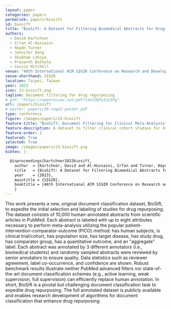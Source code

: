 ```yaml
---
layout: paper
categories: papers
permalink: papers/biosift
id: biosift
title: "BioSift: A Dataset for Filtering Biomedical Abstracts for Drug Repurposing and Clinical Meta-Analysis"
authors:
  - David Kartchner
  - Irfan Al-Hussaini
  - Haydn Turner
  - Jennifer Deng
  - Shubham Lohiya
  - Prasanth Bathala
  - Cassie Mitchell
venue: "46th International ACM SIGIR Conference on Research and Development in Information Retrieval "
venue-shorthand: SIGIR
location: Taipei, Taiwan
year: 2023
icon: 23-biosift.png
tagline: Document filtering for drug repurposing
# pdf: "https://openreview.net/pdf?id=FZDPu3JLEPg"
url: /papers/biosift
# poster: papers/20-regal-poster.pdf
type: conference
figure: /images/papers/23-biosift
feature-title: "BioSift: Document Filtering for Clinical Meta-Analysis"
feature-description: A dataset to filter clinical cohort studies for drug repurposing, pharmacovigilence, and clinical meta-ananalysis
feature-order: 2
featured: True
selected: True
image: /images/papers/23-biosift.png
bibtex: |-

  @inproceedings{kartchner2023biosift,
    author  = {Kartchner, David and Al-Hussaini, Irfan and Turner, Haydn and Deng, Jennifer and Lohiya, Shugham and Bathala, Prasanth and Mitchell, Cassie},
    title   = {BioSift: A Dataset for Filtering Biomedical Abstracts for Drug Repurposing and Clinical Meta-Analysis},
    year    = {2023},
    maintitle = {SIGIR},
    booktitle = {46th International ACM SIGIR Conference on Research and Development in Information Retrieval},
    }
---
```


  This work presents a new, original document classification dataset, BioSift, to expedite the initial selection and labeling of studies for drug repurposing.  The dataset consists of 10,000 human-annotated abstracts from scientific articles in PubMed.  Each abstract is labeled with up to eight attributes necessary to perform meta-analysis utilizing the popular patient-intervention-comparator-outcome (PICO) method:  has human subjects, is clinical trial/cohort, has population size, has target disease, has study drug, has comparator group, has a quantitative outcome, and an "aggregate" label.  Each abstract was annotated by 3 different annotators (i.e., biomedical students) and randomly sampled abstracts were reviewed by senior annotators to ensure quality.  Data statistics such as reviewer agreement, label co-occurrence, and confidence are shown.  Robust benchmark results illustrate neither PubMed advanced filters nor state-of-the-art document classification schemes (e.g., active learning, weak supervision, full supervision) can efficiently replace human annotation.  In short, BioSift is a pivotal but challenging document classification task to expedite drug repurposing.  The full annotated dataset is publicly available and enables research development of algorithms for document classification that enhance drug repurposing.
